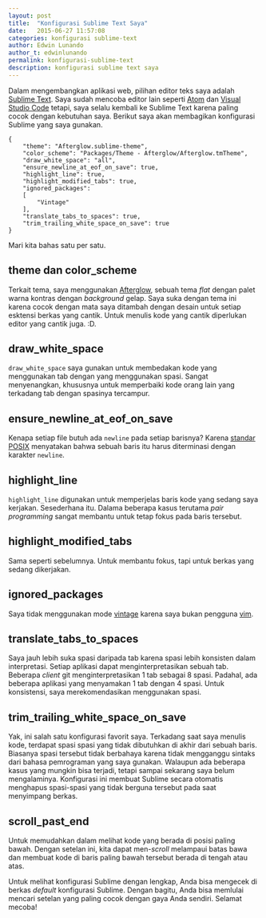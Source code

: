 ```yaml
---
layout: post
title:  "Konfigurasi Sublime Text Saya"
date:   2015-06-27 11:57:08
categories: konfigurasi sublime-text
author: Edwin Lunando
author_t: edwinlunando
permalink: konfigurasi-sublime-text
description: konfigurasi sublime text saya
---
```


Dalam mengembangkan aplikasi web, pilihan editor teks saya adalah [Sublime Text][0]. Saya sudah mencoba editor lain seperti [Atom][1] dan [Visual Studio Code][2] tetapi, saya selalu kembali ke Sublime Text karena paling cocok dengan kebutuhan saya. Berikut saya akan membagikan konfigurasi Sublime yang saya gunakan.

    {
        "theme": "Afterglow.sublime-theme",
        "color_scheme": "Packages/Theme - Afterglow/Afterglow.tmTheme",
        "draw_white_space": "all",
        "ensure_newline_at_eof_on_save": true,
        "highlight_line": true,
        "highlight_modified_tabs": true,
        "ignored_packages":
        [
            "Vintage"
        ],
        "translate_tabs_to_spaces": true,
        "trim_trailing_white_space_on_save": true
    }

Mari kita bahas satu per satu.

## theme dan color_scheme

Terkait tema, saya menggunakan [Afterglow][3], sebuah tema *flat* dengan palet warna kontras dengan *background* gelap. Saya suka dengan tema ini karena cocok dengan mata saya ditambah dengan desain untuk setiap esktensi berkas yang cantik. Untuk menulis kode yang cantik diperlukan editor yang cantik juga. :D.

## draw_white_space

`draw_white_space` saya gunakan untuk membedakan kode yang menggunakan tab dengan yang menggunakan spasi. Sangat menyenangkan, khususnya untuk memperbaiki kode orang lain yang terkadang tab dengan spasinya tercampur.

## ensure_newline_at_eof_on_save

Kenapa setiap file butuh ada `newline` pada setiap barisnya? Karena [standar POSIX][4] menyatakan bahwa sebuah baris itu harus diterminasi dengan karakter `newline`.

## highlight_line

`highlight_line` digunakan untuk memperjelas baris kode yang sedang saya kerjakan. Sesederhana itu. Dalama beberapa kasus terutama *pair programming* sangat membantu untuk tetap fokus pada baris tersebut.

## highlight_modified_tabs

Sama seperti sebelumnya. Untuk membantu fokus, tapi untuk berkas yang sedang dikerjakan.

## ignored_packages

Saya tidak menggunakan mode [vintage][5] karena saya bukan pengguna [vim][6].

## translate_tabs_to_spaces

Saya jauh lebih suka spasi daripada tab karena spasi lebih konsisten dalam interpretasi. Setiap aplikasi dapat menginterpretasikan sebuah tab. Beberapa *client* git menginterpretasikan 1 tab sebagai 8 spasi. Padahal, ada beberapa aplikasi yang menyamakan 1 tab dengan 4 spasi. Untuk konsistensi, saya merekomendasikan menggunakan spasi.

## trim_trailing_white_space_on_save

Yak, ini salah satu konfigurasi favorit saya. Terkadang saat saya menulis kode, terdapat spasi spasi yang tidak dibutuhkan di akhir dari sebuah baris. Biasanya spasi tersebut tidak berbahaya karena tidak mengganggu sintaks dari bahasa pemrograman yang saya gunakan. Walaupun ada beberapa kasus yang mungkin bisa terjadi, tetapi sampai sekarang saya belum mengalaminya. Konfigurasi ini membuat Sublime secara otomatis menghapus spasi-spasi yang tidak berguna tersebut pada saat menyimpang berkas.

## scroll_past_end

Untuk memudahkan dalam melihat kode yang berada di posisi paling bawah. Dengan setelan ini, kita dapat men-*scroll* melampaui batas bawa dan membuat kode di baris paling bawah tersebut berada di tengah atau atas.

Untuk melihat konfigurasi Sublime dengan lengkap, Anda bisa mengecek di berkas *default* konfigurasi Sublime. Dengan bagitu, Anda bisa memlulai mencari setelan yang paling cocok dengan gaya Anda sendiri. Selamat mecoba!

[0]:   http://www.sublimetext.com/
[1]:   https://atom.io/
[2]:   https://code.visualstudio.com/
[3]:   https://github.com/YabataDesign/afterglow-theme
[4]:   http://pubs.opengroup.org/onlinepubs/9699919799/basedefs/V1_chap03.html#tag_03_206
[5]:   https://www.sublimetext.com/docs/2/vintage.html
[6]:   http://www.vim.org/
